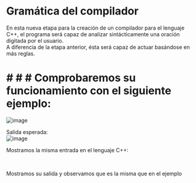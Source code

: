 # Gramática del compilador
En esta nueva etapa para la creación de un compilador para el lenguaje C++, el programa será capaz de analizar sintácticamente una oración digitada por el usuario. <br>
A diferencia de la etapa anterior, ésta será capaz de actuar basándose en más reglas. <br>
# # # # Comprobaremos su funcionamiento con el siguiente ejemplo: <br>

![image](https://user-images.githubusercontent.com/80979314/190949141-b2d92f08-d09d-4d1d-a40e-3c64c966647a.png) <br>

Salida esperada: <br>
![image](https://user-images.githubusercontent.com/80979314/190949284-b5f6fbca-7b27-4f8a-ace7-d4b1933de756.png)

Mostramos la misma entrada en el lenguaje C++: <br>

<br>

Mostramos su salida y observamos que es la misma que en el ejemplo
